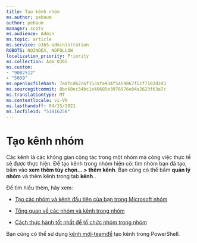 ```yaml
---
title: Tạo kênh nhóm
ms.author: pebaum
author: pebaum
manager: scotv
ms.audience: Admin
ms.topic: article
ms.service: o365-administration
ROBOTS: NOINDEX, NOFOLLOW
localization_priority: Priority
ms.collection: Adm_O365
ms.custom:
- "9002512"
- "5039"
ms.openlocfilehash: 7a8fcd62c6f153afe934f5459867f51f7182d2d3
ms.sourcegitcommit: 8bc60ec34bc1e40685e3976576e04a2623f63a7c
ms.translationtype: MT
ms.contentlocale: vi-VN
ms.lasthandoff: 04/15/2021
ms.locfileid: "51816258"
---
```

# <a name="create-a-teams-channel"></a>Tạo kênh nhóm

Các kênh là các không gian cộng tác trong một nhóm mà công việc thực tế sẽ được thực hiện. Để tạo kênh trong nhóm hiện có: tìm nhóm bạn đã tạo, bấm vào **xem thêm tùy chọn... > thêm kênh**. Bạn cũng có thể bấm **quản lý nhóm** và thêm kênh trong tab **kênh** .

Để tìm hiểu thêm, hãy xem:

- [Tạo các nhóm và kênh đầu tiên của bạn trong Microsoft nhóm](https://docs.microsoft.com/MicrosoftTeams/get-started-with-teams-create-your-first-teams-and-channels)

- [Tổng quan về các nhóm và kênh trong nhóm](https://docs.microsoft.com/microsoftteams/teams-channels-overview)

- [Cách thực hành tốt nhất để tổ chức nhóm trong nhóm](https://docs.microsoft.com/MicrosoftTeams/best-practices-organizing)

Bạn cũng có thể sử dụng [kênh mới-teamđể](https://docs.microsoft.com/powershell/module/teams/new-teamchannel?view=teams-ps) tạo kênh trong PowerShell. 
